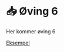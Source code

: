 # 📥 Øving 6

Her kommer øving 6

[Eksempel](https://github.com/Automating-GIS-processes-II-2023/Exercise-6)